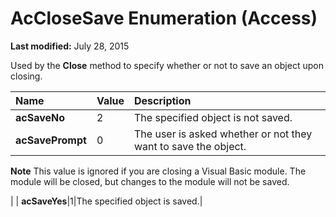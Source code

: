 
# AcCloseSave Enumeration (Access)

 **Last modified:** July 28, 2015

Used by the  **Close** method to specify whether or not to save an object upon closing.


|**Name**|**Value**|**Description**|
|:-----|:-----|:-----|
| **acSaveNo**|2|The specified object is not saved.|
| **acSavePrompt**|0|The user is asked whether or not they want to save the object.
 **Note**  This value is ignored if you are closing a Visual Basic module. The module will be closed, but changes to the module will not be saved.

|
| **acSaveYes**|1|The specified object is saved.|
